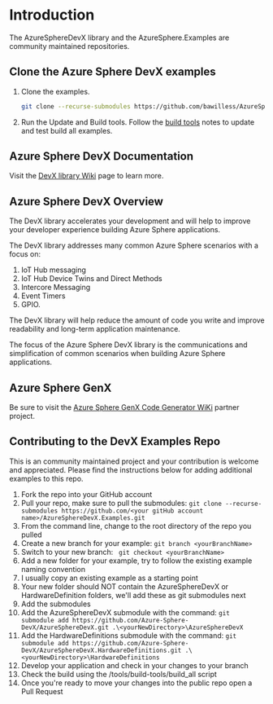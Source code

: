 # Introduction

The AzureSphereDevX library and the AzureSphere.Examples are community maintained repositories.

## Clone the Azure Sphere DevX examples

1. Clone the examples.

    ```bash
    git clone --recurse-submodules https://github.com/bawilless/AzureSphereDevX.Examples.git
    ```

1. Run the Update and Build tools. Follow the [build tools](https://github.com/Azure-Sphere-DevX/AzureSphereDevX.Examples/wiki/Build-Tools) notes to update and test build all examples.

## Azure Sphere DevX Documentation

Visit the [DevX library Wiki](https://github.com/Azure-Sphere-DevX/AzureSphereDevX.Examples/wiki) page to learn more.

## Azure Sphere DevX Overview

The DevX library accelerates your development and will help to improve your developer experience building  Azure Sphere applications.

The DevX library addresses many common Azure Sphere scenarios with a focus on:

1. IoT Hub messaging
1. IoT Hub Device Twins and Direct Methods
1. Intercore Messaging
1. Event Timers
1. GPIO.

The DevX library will help reduce the amount of code you write and improve readability and long-term application maintenance.

The focus of the Azure Sphere DevX library is the communications and simplification of common scenarios when building Azure Sphere applications.

## Azure Sphere GenX

Be sure to visit the [Azure Sphere GenX Code Generator WiKi](https://github.com/Azure-Sphere-DevX/AzureSphereGenX/wiki) partner project.

## Contributing to the DevX Examples Repo

This is an community maintained project and your contribution is welcome and appreciated. Please find the instructions below for adding additional examples to this repo.

1. Fork the repo into your GitHub account
2. Pull your repo, make sure to pull the submodules: ```git clone --recurse-submodules https://github.com/<your gitHub account name>/AzureSphereDevX.Examples.git```
3. From the command line, change to the root directory of the repo you pulled
4. Create a new branch for your example: ```git branch <yourBranchName>```
5. Switch to your new branch: ``` git checkout <yourBranchName>```
6. Add a new folder for your example, try to follow the existing example naming convention 
7. I usually copy an existing example as a starting point
8. Your new folder should NOT contain the AzureSphereDevX or HardwareDefinition folders, we'll add these as git submodules next
9. Add the submodules
10. Add the AzureSphereDevX submodule with the command: ```git submodule add https://github.com/Azure-Sphere-DevX/AzureSphereDevX.git .\<yourNewDirectory>\AzureSphereDevX```
12. Add the HardwareDefinitions submodule with the command: ```git submodule add https://github.com/Azure-Sphere-DevX/AzureSphereDevX.HardwareDefinitions.git .\<yourNewDirectory>\HardwareDefinitions``` 
13. Develop your application and check in your changes to your branch
14. Check the build using the /tools/build-tools/build_all script
15. Once you're ready to move your changes into the public repo open a Pull Request
